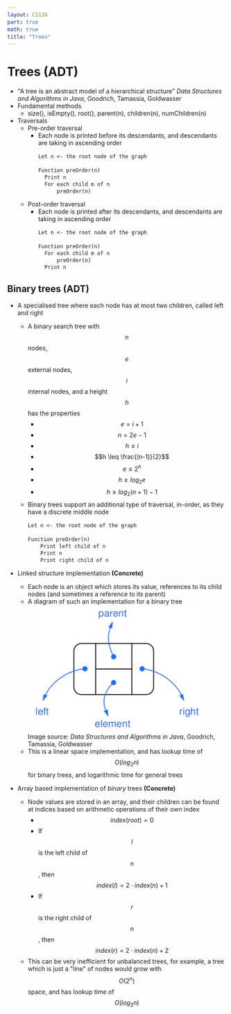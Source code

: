 ```yaml
---
layout: CS126
part: true
math: true
title: "Trees"
---
```



# Trees (ADT)
- "A tree is an abstract model of a hierarchical structure" *Data Structures and Algorithms in Java*, Goodrich, Tamassia, Goldwasser
- Fundamental methods
  - size(), isEmpty(), root(), parent(n), children(n), numChildren(n)
- Traversals
  - Pre-order traversal
    - Each node is printed before its descendants, and descendants are taking in ascending order
      ```
      Let n <- the root node of the graph
      
      Function preOrder(n)
      	Print n
      	For each child m of n
      		preOrder(n)
      ```
  - Post-order traversal
    - Each node is printed after its descendants, and descendants are taking in ascending order
      ```
      Let n <- the root node of the graph
      
      Function preOrder(n)
      	For each child m of n
      		preOrder(n)
      	Print n
      ```
      

## Binary trees (ADT)
- A specialised tree where each node has at most two children, called left and right
  - A binary search tree with $$n$$ nodes, $$e$$ external nodes, $$i$$ internal nodes, and a height $$h$$ has the properties
    - $$e = i + 1$$
    - $$n = 2e - 1$$
    - $$h \leq i$$
    - $$h \leq \frac{(n-1)}{2}$$
    - $$e \leq 2^h$$
    - $$h \geq log_2 e$$
    - $$h \geq log_2 (n+1) - 1$$
  - Binary trees support an additional type of traversal, in-order, as they have a discrete middle node
    ```
    Let n <- the root node of the graph
    
    Function preOrder(n)
    	Print left child of n
    	Print n
    	Print right child of n
    ```
- Linked structure implementation **(Concrete)**
  - Each node is an object which stores its value, references to its child nodes (and sometimes a reference to its parent)
  - A diagram of such an implementation for a binary tree
    ![binaryTreeLinkedStructure](./images/binaryTreeLinkedStructure.png)
    Image source: *Data Structures and Algorithms in Java*, Goodrich, Tamassia, Goldwasser
  - This is a linear space implementation, and has lookup time of $$O(log_2n)$$ for binary trees, and logarithmic time for general trees

- Array based implementation of *binary* trees **(Concrete)**
  - Node values are stored in an array, and their children can be found at indices based on arithmetic operations of their own index
    - $$index(root) = 0$$
    - If $$l$$ is the left child of $$n$$, then $$index(l) = 2 \cdot index(n) + 1$$
    - If $$r$$ is the right child of $$n$$, then $$index(r) = 2 \cdot index(n) + 2$$
  - This can be very inefficient for unbalanced trees, for example, a tree which is just a "line" of nodes would grow with $$O(2^n)$$ space, and has lookup time of $$O(log_2n)$$ 

